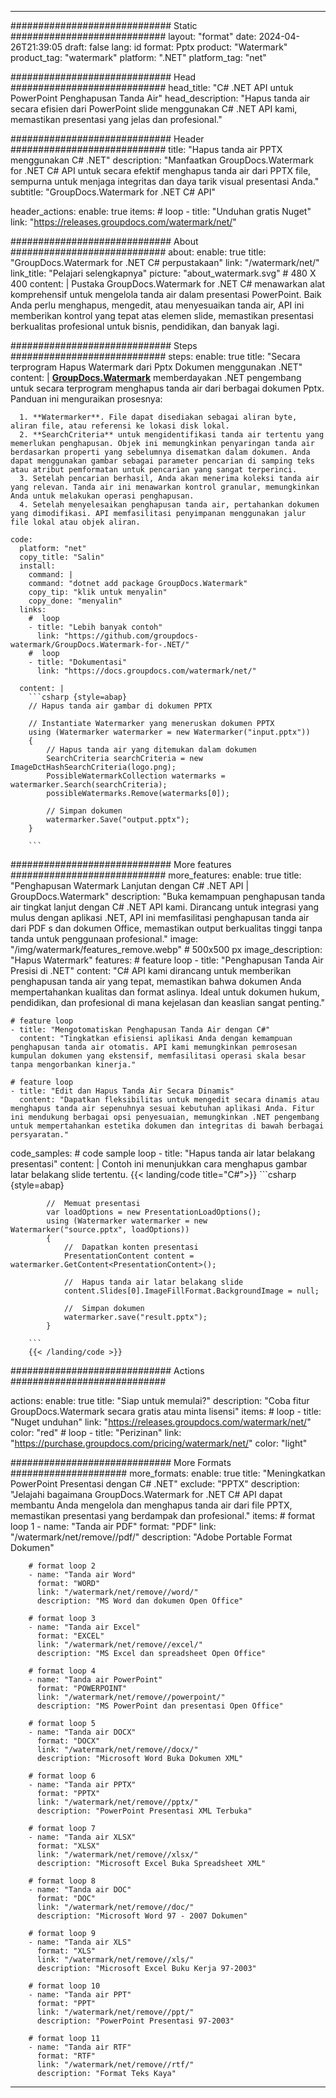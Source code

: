 
---
############################# Static ############################
layout: "format"
date:  2024-04-26T21:39:05
draft: false
lang: id
format: Pptx
product: "Watermark"
product_tag: "watermark"
platform: ".NET"
platform_tag: "net"

############################# Head ############################
head_title: "C# .NET API untuk PowerPoint Penghapusan Tanda Air"
head_description: "Hapus tanda air secara efisien dari PowerPoint slide menggunakan C# .NET API kami, memastikan presentasi yang jelas dan profesional."

############################# Header ############################
title: "Hapus tanda air PPTX menggunakan C# .NET" 
description: "Manfaatkan GroupDocs.Watermark for .NET C# API untuk secara efektif menghapus tanda air dari PPTX file, sempurna untuk menjaga integritas dan daya tarik visual presentasi Anda."
subtitle: "GroupDocs.Watermark for .NET C# API" 

header_actions:
  enable: true
  items:
    #  loop
    - title: "Unduhan gratis Nuget"
      link: "https://releases.groupdocs.com/watermark/net/"
      
############################# About ############################
about:
    enable: true
    title: "GroupDocs.Watermark for .NET C# perpustakaan"
    link: "/watermark/net/"
    link_title: "Pelajari selengkapnya"
    picture: "about_watermark.svg" # 480 X 400
    content: |
       Pustaka GroupDocs.Watermark for .NET C# menawarkan alat komprehensif untuk mengelola tanda air dalam presentasi PowerPoint. Baik Anda perlu menghapus, mengedit, atau menyesuaikan tanda air, API ini memberikan kontrol yang tepat atas elemen slide, memastikan presentasi berkualitas profesional untuk bisnis, pendidikan, dan banyak lagi.

############################# Steps ############################
steps:
    enable: true
    title: "Secara terprogram Hapus Watermark dari Pptx Dokumen menggunakan .NET"
    content: |
      **[GroupDocs.Watermark](https://products.groupdocs.com/watermark/net/)** memberdayakan .NET pengembang untuk secara terprogram menghapus tanda air dari berbagai dokumen Pptx. Panduan ini menguraikan prosesnya:
      
      1. **Watermarker**. File dapat disediakan sebagai aliran byte, aliran file, atau referensi ke lokasi disk lokal.
      2. **SearchCriteria** untuk mengidentifikasi tanda air tertentu yang memerlukan penghapusan. Objek ini memungkinkan penyaringan tanda air berdasarkan properti yang sebelumnya disematkan dalam dokumen. Anda dapat menggunakan gambar sebagai parameter pencarian di samping teks atau atribut pemformatan untuk pencarian yang sangat terperinci.
      3. Setelah pencarian berhasil, Anda akan menerima koleksi tanda air yang relevan. Tanda air ini menawarkan kontrol granular, memungkinkan Anda untuk melakukan operasi penghapusan.
      4. Setelah menyelesaikan penghapusan tanda air, pertahankan dokumen yang dimodifikasi. API memfasilitasi penyimpanan menggunakan jalur file lokal atau objek aliran.
   
    code:
      platform: "net"
      copy_title: "Salin"
      install:
        command: |
        command: "dotnet add package GroupDocs.Watermark"
        copy_tip: "klik untuk menyalin"
        copy_done: "menyalin"
      links:
        #  loop
        - title: "Lebih banyak contoh"
          link: "https://github.com/groupdocs-watermark/GroupDocs.Watermark-for-.NET/"
        #  loop
        - title: "Dokumentasi"
          link: "https://docs.groupdocs.com/watermark/net/"
          
      content: |
        ```csharp {style=abap}
        // Hapus tanda air gambar di dokumen PPTX

        // Instantiate Watermarker yang meneruskan dokumen PPTX
        using (Watermarker watermarker = new Watermarker("input.pptx"))
        {
            // Hapus tanda air yang ditemukan dalam dokumen
            SearchCriteria searchCriteria = new ImageDctHashSearchCriteria(logo.png);
            PossibleWatermarkCollection watermarks = watermarker.Search(searchCriteria);
            possibleWatermarks.Remove(watermarks[0]);

            // Simpan dokumen
            watermarker.Save("output.pptx");
        }
        
        ```  

############################# More features ############################
more_features:
  enable: true
  title: "Penghapusan Watermark Lanjutan dengan C# .NET API | GroupDocs.Watermark"
  description: "Buka kemampuan penghapusan tanda air tingkat lanjut dengan C# .NET API kami. Dirancang untuk integrasi yang mulus dengan aplikasi .NET, API ini memfasilitasi penghapusan tanda air dari PDF s dan dokumen Office, memastikan output berkualitas tinggi tanpa tanda untuk penggunaan profesional."
  image: "/img/watermark/features_remove.webp" # 500x500 px
  image_description: "Hapus Watermark"
  features:
    # feature loop
    - title: "Penghapusan Tanda Air Presisi di .NET"
      content: "C# API kami dirancang untuk memberikan penghapusan tanda air yang tepat, memastikan bahwa dokumen Anda mempertahankan kualitas dan format aslinya. Ideal untuk dokumen hukum, pendidikan, dan profesional di mana kejelasan dan keaslian sangat penting."

    # feature loop
    - title: "Mengotomatiskan Penghapusan Tanda Air dengan C#"
      content: "Tingkatkan efisiensi aplikasi Anda dengan kemampuan penghapusan tanda air otomatis. API kami memungkinkan pemrosesan kumpulan dokumen yang ekstensif, memfasilitasi operasi skala besar tanpa mengorbankan kinerja."

    # feature loop
    - title: "Edit dan Hapus Tanda Air Secara Dinamis"
      content: "Dapatkan fleksibilitas untuk mengedit secara dinamis atau menghapus tanda air sepenuhnya sesuai kebutuhan aplikasi Anda. Fitur ini mendukung berbagai opsi penyesuaian, memungkinkan .NET pengembang untuk mempertahankan estetika dokumen dan integritas di bawah berbagai persyaratan."
      
  code_samples:
    # code sample loop
    - title: "Hapus tanda air latar belakang presentasi"
      content: |
        Contoh ini menunjukkan cara menghapus gambar latar belakang slide tertentu.
        {{< landing/code title="C#">}}
        ```csharp {style=abap}
        
            //  Memuat presentasi
            var loadOptions = new PresentationLoadOptions();
            using (Watermarker watermarker = new Watermarker("source.pptx", loadOptions))
            {
                //  Dapatkan konten presentasi
                PresentationContent content = watermarker.GetContent<PresentationContent>();

                //  Hapus tanda air latar belakang slide
                content.Slides[0].ImageFillFormat.BackgroundImage = null;

                //  Simpan dokumen
                watermarker.save("result.pptx");
            }

        ```
        {{< /landing/code >}}


############################# Actions ############################

actions:
  enable: true
  title: "Siap untuk memulai?"
  description: "Coba fitur GroupDocs.Watermark secara gratis atau minta lisensi"
  items:
    #  loop
    - title: "Nuget unduhan"
      link: "https://releases.groupdocs.com/watermark/net/"
      color: "red"
        #  loop
    - title: "Perizinan"
      link: "https://purchase.groupdocs.com/pricing/watermark/net/"
      color: "light"


############################# More Formats #####################
more_formats:
    enable: true
    title: "Meningkatkan PowerPoint Presentasi dengan C# .NET"
    exclude: "PPTX"
    description: "Jelajahi bagaimana GroupDocs.Watermark for .NET C# API dapat membantu Anda mengelola dan menghapus tanda air dari file PPTX, memastikan presentasi yang berdampak dan profesional."
    items: 
        # format loop 1
        - name: "Tanda air PDF"
          format: "PDF"
          link: "/watermark/net/remove//pdf/"
          description: "Adobe Portable Format Dokumen"

        # format loop 2
        - name: "Tanda air Word"
          format: "WORD"
          link: "/watermark/net/remove//word/"
          description: "MS Word dan dokumen Open Office"
          
        # format loop 3
        - name: "Tanda air Excel"
          format: "EXCEL"
          link: "/watermark/net/remove//excel/"
          description: "MS Excel dan spreadsheet Open Office"

        # format loop 4
        - name: "Tanda air PowerPoint"
          format: "POWERPOINT"
          link: "/watermark/net/remove//powerpoint/"
          description: "MS PowerPoint dan presentasi Open Office"

        # format loop 5
        - name: "Tanda air DOCX"
          format: "DOCX"
          link: "/watermark/net/remove//docx/"
          description: "Microsoft Word Buka Dokumen XML"
          
        # format loop 6
        - name: "Tanda air PPTX"
          format: "PPTX"
          link: "/watermark/net/remove//pptx/"
          description: "PowerPoint Presentasi XML Terbuka"
          
        # format loop 7
        - name: "Tanda air XLSX"
          format: "XLSX"
          link: "/watermark/net/remove//xlsx/"
          description: "Microsoft Excel Buka Spreadsheet XML"

        # format loop 8
        - name: "Tanda air DOC"
          format: "DOC"
          link: "/watermark/net/remove//doc/"
          description: "Microsoft Word 97 - 2007 Dokumen"

        # format loop 9
        - name: "Tanda air XLS"
          format: "XLS"
          link: "/watermark/net/remove//xls/"
          description: "Microsoft Excel Buku Kerja 97-2003"

        # format loop 10
        - name: "Tanda air PPT"
          format: "PPT"
          link: "/watermark/net/remove//ppt/"
          description: "PowerPoint Presentasi 97-2003"

        # format loop 11
        - name: "Tanda air RTF"
          format: "RTF"
          link: "/watermark/net/remove//rtf/"
          description: "Format Teks Kaya"

---